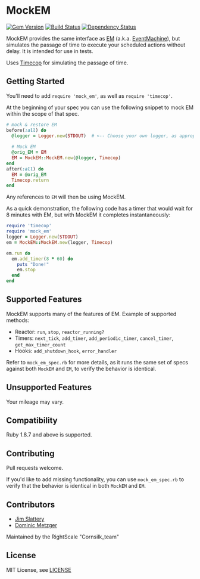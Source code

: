 # MockEM
[![Gem Version](https://badge.fury.io/rb/mock_em.svg)](http://badge.fury.io/rb/mock_em)
[![Build Status](https://travis-ci.org/rightscale/mock_em.png)](https://travis-ci.org/rightscale/mock_em)
[![Dependency Status](https://gemnasium.com/rightscale/mock_em.svg)](https://gemnasium.com/rightscale/mock_em)

MockEM provides the same interface as [EM](https://github.com/eventmachine/eventmachine/) (a.k.a. [EventMachine](https://github.com/eventmachine/eventmachine/)), but simulates the passage of time to execute your 
scheduled actions without delay. It is intended for use in tests.

Uses [Timecop](https://github.com/travisjeffery/timecop) for simulating the passage of time.

## Getting Started
You'll need to add `require 'mock_em'`, as well as `require 'timecop'`.

At the beginning of your spec you can use the following snippet to mock EM within the scope of that spec.

```ruby
# mock & restore EM
before(:all) do
  @logger = Logger.new(STDOUT)  # <-- Choose your own logger, as appropriate
    
  # Mock EM
  @orig_EM = EM
  EM = MockEM::MockEM.new(@logger, Timecop)
end
after(:all) do
  EM = @orig_EM
  Timecop.return
end
```

Any references to `EM` will then be using MockEM.

As a quick demonstration, the following code has a timer that would wait for 8 minutes with EM, but with MockEM it completes instantaneously:
 
```ruby
require 'timecop'
require 'mock_em'
logger = Logger.new(STDOUT)
em = MockEM::MockEM.new(logger, Timecop)

em.run do
  em.add_timer(8 * 60) do
    puts "Done!"
    em.stop
  end
end    
```

## Supported Features
MockEM supports many of the features of EM. Example of supported methods:

  - Reactor: `run`, `stop`, `reactor_running?`
  - Timers: `next_tick`, `add_timer`, `add_periodic_timer`, `cancel_timer`, `get_max_timer_count`
  - Hooks: `add_shutdown_hook`, `error_handler`

Refer to `mock_em_spec.rb` for more details, as it runs the same set of specs against both `MockEM` and `EM`,
to verify the behavior is identical.

## Unsupported Features
Your mileage may vary.

## Compatibility
Ruby 1.8.7 and above is supported.

## Contributing
Pull requests welcome.

If you'd like to add missing functionality, you can use `mock_em_spec.rb` to verify that the behavior is identical in both `MockEM` and `EM`. 

## Contributors
- [Jim Slattery](https://github.com/jim-slattery-rs)
- [Dominic Metzger](https://github.com/dominicm)

Maintained by the RightScale "Cornsilk_team"


## License
MIT License, see [LICENSE](LICENSE)
